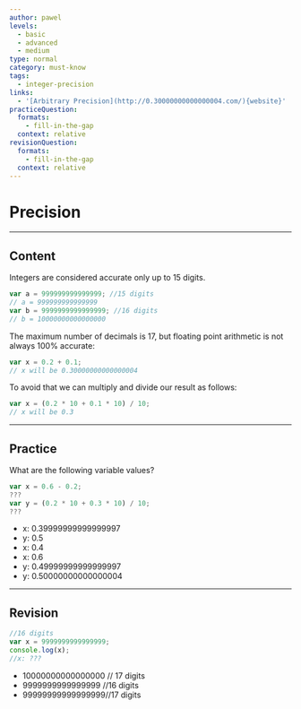 ```yaml
---
author: pawel
levels:
  - basic
  - advanced
  - medium
type: normal
category: must-know
tags:
  - integer-precision
links:
  - '[Arbitrary Precision](http://0.30000000000000004.com/){website}'
practiceQuestion:
  formats:
    - fill-in-the-gap
  context: relative
revisionQuestion:
  formats:
    - fill-in-the-gap
  context: relative
---
```


# Precision


---

## Content

Integers are considered accurate only up to 15 digits.

```javascript
var a = 999999999999999; //15 digits
// a = 999999999999999
var b = 9999999999999999; //16 digits
// b = 10000000000000000
```

The maximum number of decimals is 17, but floating point arithmetic is not always 100% accurate:

```javascript
var x = 0.2 + 0.1;         
// x will be 0.30000000000000004
```

To avoid that we can multiply and divide our result as follows:

```javascript
var x = (0.2 * 10 + 0.1 * 10) / 10;
// x will be 0.3
```


---

## Practice

What are the following variable values?

```javascript
var x = 0.6 - 0.2;
???
var y = (0.2 * 10 + 0.3 * 10) / 10;
???
```

- x: 0.39999999999999997
- y: 0.5
- x: 0.4
- x: 0.6
- y: 0.49999999999999997
- y: 0.50000000000000004


---

## Revision

```javascript
//16 digits
var x = 9999999999999999;
console.log(x);
//x: ???
```

- 10000000000000000 // 17 digits
- 9999999999999999 //16 digits
- 99999999999999999//17 digits
 
